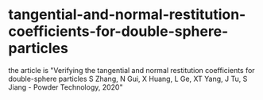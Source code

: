 # tangential-and-normal-restitution-coefficients-for-double-sphere-particles

the article is "Verifying the tangential and normal restitution coefficients for double-sphere particles
S Zhang, N Gui, X Huang, L Ge, XT Yang, J Tu, S Jiang - Powder Technology, 2020"
